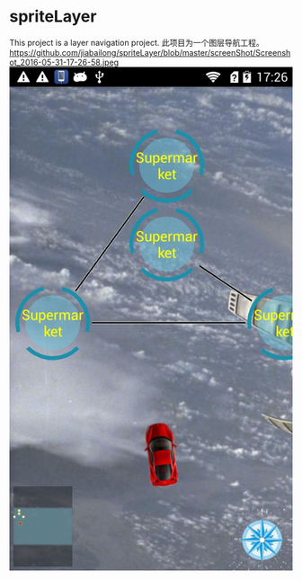 # spriteLayer
This project is a layer navigation project.
此项目为一个图层导航工程。
https://github.com/jiabailong/spriteLayer/blob/master/screenShot/Screenshot_2016-05-31-17-26-58.jpeg
<img src="/screenShot/Screenshot_2016-05-31-17-26-58.jpeg" alt="alt text" title="Title" />
